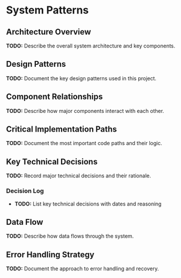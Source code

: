 # System Patterns

## Architecture Overview
**TODO:** Describe the overall system architecture and key components.

## Design Patterns
**TODO:** Document the key design patterns used in this project.

## Component Relationships
**TODO:** Describe how major components interact with each other.

## Critical Implementation Paths
**TODO:** Document the most important code paths and their logic.

## Key Technical Decisions
**TODO:** Record major technical decisions and their rationale.

### Decision Log
- **TODO:** List key technical decisions with dates and reasoning

## Data Flow
**TODO:** Describe how data flows through the system.

## Error Handling Strategy
**TODO:** Document the approach to error handling and recovery. 